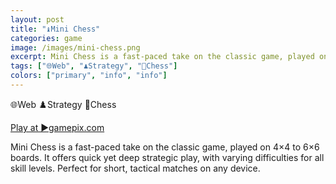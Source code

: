 ```yaml
---
layout: post
title: "♝Mini Chess"
categories: game
image: /images/mini-chess.png
excerpt: Mini Chess is a fast-paced take on the classic game, played on 4×4 to 6×6 boards. It offers quick yet deep strategic play, with varying difficulties for all skill levels. Perfect for short, tactical matches on any device.
tags: ["🌐Web", "♟️Strategy", "🏁Chess"]
colors: ["primary", "info", "info"]
---
```


<span class="badge badge-primary">🌐Web</span>
<span class="badge badge-info">♟️Strategy</span>
<span class="badge badge-info">🏁Chess</span>

<a href="https://www.gamepix.com/play/minichess" class="btn btn-primary btn-lg">Play at ▶️gamepix.com</a>

Mini Chess is a fast-paced take on the classic game, played on 4×4 to 6×6 boards. It offers quick yet deep strategic play, with varying difficulties for all skill levels. Perfect for short, tactical matches on any device.
